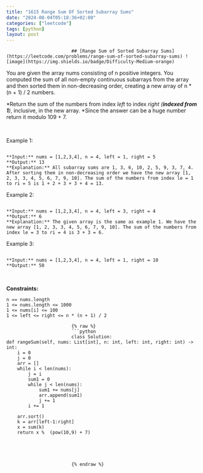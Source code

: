```yaml
---
title: "1615 Range Sum Of Sorted Subarray Sums"
date: "2024-08-04T05:18:36+02:00"
categories: ["leetcode"]
tags: [python]
layout: post
---
```



                            ## [Range Sum of Sorted Subarray Sums](https://leetcode.com/problems/range-sum-of-sorted-subarray-sums) ![image](https://img.shields.io/badge/Difficulty-Medium-orange)

You are given the array nums consisting of n positive integers. You computed the sum of all non-empty continuous subarrays from the array and then sorted them in non-decreasing order, creating a new array of n * (n + 1) / 2 numbers.

*Return the sum of the numbers from index *left* to index *right (**indexed from 1**)*, inclusive, in the new array. *Since the answer can be a huge number return it modulo 109 + 7.

 

Example 1:

```

**Input:** nums = [1,2,3,4], n = 4, left = 1, right = 5
**Output:** 13 
**Explanation:** All subarray sums are 1, 3, 6, 10, 2, 5, 9, 3, 7, 4. After sorting them in non-decreasing order we have the new array [1, 2, 3, 3, 4, 5, 6, 7, 9, 10]. The sum of the numbers from index le = 1 to ri = 5 is 1 + 2 + 3 + 3 + 4 = 13. 

```

Example 2:

```

**Input:** nums = [1,2,3,4], n = 4, left = 3, right = 4
**Output:** 6
**Explanation:** The given array is the same as example 1. We have the new array [1, 2, 3, 3, 4, 5, 6, 7, 9, 10]. The sum of the numbers from index le = 3 to ri = 4 is 3 + 3 = 6.

```

Example 3:

```

**Input:** nums = [1,2,3,4], n = 4, left = 1, right = 10
**Output:** 50

```

 

**Constraints:**

	n == nums.length
	1 <= nums.length <= 1000
	1 <= nums[i] <= 100
	1 <= left <= right <= n * (n + 1) / 2

                            {% raw %}
                            ```python
                            class Solution:
    def rangeSum(self, nums: List[int], n: int, left: int, right: int) -> int:
        i = 0
        j = 0
        arr = []
        while i < len(nums):
            j = i
            sum1 = 0
            while j < len(nums):
                sum1 += nums[j]
                arr.append(sum1)
                j += 1
            i += 1
        
        arr.sort()
        k = arr[left-1:right]
        x = sum(k)
        return x %  (pow(10,9) + 7)




        
                            {% endraw %}
                            